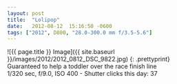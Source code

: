 ```yaml
---
layout: post
title:  "Lolipop"
date:   2012-08-12  15:16:50 -0600
tags: ["2012", D800, "28.0-300.0 mm f/3.5-5.6"]
---
```

![{{ page.title }} Image]({{ site.baseurl }}/images/2012/2012_0812_DSC_9822.jpg)
{: .prettyprint}  
Guaranteed to help a toddler over the race finish line  
 1/320 sec, f/9.0, ISO 400 - Shutter clicks this day: 37